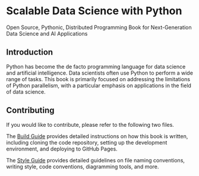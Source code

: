 # Scalable Data Science with Python

Open Source, Pythonic, Distributed Programming Book for Next-Generation Data Science and AI Applications

## Introduction

Python has become the de facto programming language for data science and artificial intelligence. Data scientists often use Python to perform a wide range of tasks. This book is primarily focused on addressing the limitations of Python parallelism, with a particular emphasis on applications in the field of data science.

## Contributing

If you would like to contribute, please refer to the following two files.

The [Build Guide](./contribute/build.md) provides detailed instructions on how this book is written, including cloning the code repository, setting up the development environment, and deploying to GitHub Pages.

The [Style Guide](./contribute/style.md) provides detailed guidelines on file naming conventions, writing style, code conventions, diagramming tools, and more.